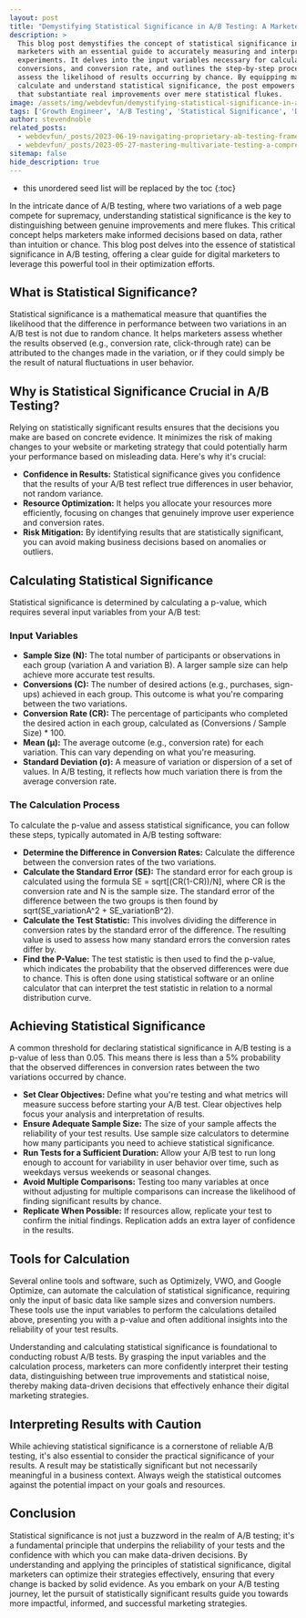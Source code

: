 ```yaml
---
layout: post
title: "Demystifying Statistical Significance in A/B Testing: A Marketer's Guide"
description: >
  This blog post demystifies the concept of statistical significance in A/B testing, providing digital
  marketers with an essential guide to accurately measuring and interpreting the results of their
  experiments. It delves into the input variables necessary for calculation, such as sample size,
  conversions, and conversion rate, and outlines the step-by-step process for determining the p-value to
  assess the likelihood of results occurring by chance. By equipping marketers with the knowledge to
  calculate and understand statistical significance, the post empowers them to make data-driven decisions
  that substantiate real improvements over mere statistical flukes.
image: /assets/img/webdevfun/demystifying-statistical-significance-in-ab-testing-a-marketers-guide.jpg
tags: ['Growth Engineer', 'A/B Testing', 'Statistical Significance', 'Data Analysis', 'Experimentation Strategy', 'Testing Hypotheses', 'P-value', 'Sample Size Calculation']
author: stevendnoble
related_posts:
  - webdevfun/_posts/2023-06-19-navigating-proprietary-ab-testing-frameworks-innovations-and-implications-for-marketers.md
  - webdevfun/_posts/2023-05-27-mastering-multivariate-testing-a-comprehensive-guide-for-digital-marketers.md
sitemap: false
hide_description: true
---
```


* this unordered seed list will be replaced by the toc
{:toc}

In the intricate dance of A/B testing, where two variations of a web page compete for supremacy, understanding statistical significance is the key to distinguishing between genuine improvements and mere flukes. This critical concept helps marketers make informed decisions based on data, rather than intuition or chance. This blog post delves into the essence of statistical significance in A/B testing, offering a clear guide for digital marketers to leverage this powerful tool in their optimization efforts.

## What is Statistical Significance?

Statistical significance is a mathematical measure that quantifies the likelihood that the difference in performance between two variations in an A/B test is not due to random chance. It helps marketers assess whether the results observed (e.g., conversion rate, click-through rate) can be attributed to the changes made in the variation, or if they could simply be the result of natural fluctuations in user behavior.

## Why is Statistical Significance Crucial in A/B Testing?

Relying on statistically significant results ensures that the decisions you make are based on concrete evidence. It minimizes the risk of making changes to your website or marketing strategy that could potentially harm your performance based on misleading data. Here's why it's crucial:

* **Confidence in Results:** Statistical significance gives you confidence that the results of your A/B test reflect true differences in user behavior, not random variance.
* **Resource Optimization:** It helps you allocate your resources more efficiently, focusing on changes that genuinely improve user experience and conversion rates.
* **Risk Mitigation:** By identifying results that are statistically significant, you can avoid making business decisions based on anomalies or outliers.

## Calculating Statistical Significance

Statistical significance is determined by calculating a p-value, which requires several input variables from your A/B test:

### Input Variables

* **Sample Size (N):** The total number of participants or observations in each group (variation A and variation B). A larger sample size can help achieve more accurate test results.
* **Conversions (C):** The number of desired actions (e.g., purchases, sign-ups) achieved in each group. This outcome is what you're comparing between the two variations.
* **Conversion Rate (CR):** The percentage of participants who completed the desired action in each group, calculated as (Conversions / Sample Size) * 100.
* **Mean (μ):** The average outcome (e.g., conversion rate) for each variation. This can vary depending on what you're measuring.
* **Standard Deviation (σ):** A measure of variation or dispersion of a set of values. In A/B testing, it reflects how much variation there is from the average conversion rate.

### The Calculation Process

To calculate the p-value and assess statistical significance, you can follow these steps, typically automated in A/B testing software:

* **Determine the Difference in Conversion Rates:** Calculate the difference between the conversion rates of the two variations.
* **Calculate the Standard Error (SE):** The standard error for each group is calculated using the formula SE = sqrt[(CR(1-CR))/N], where CR is the conversion rate and N is the sample size. The standard error of the difference between the two groups is then found by sqrt(SE_variationA^2 + SE_variationB^2).
* **Calculate the Test Statistic:** This involves dividing the difference in conversion rates by the standard error of the difference. The resulting value is used to assess how many standard errors the conversion rates differ by.
* **Find the P-Value:** The test statistic is then used to find the p-value, which indicates the probability that the observed differences were due to chance. This is often done using statistical software or an online calculator that can interpret the test statistic in relation to a normal distribution curve.

## Achieving Statistical Significance

A common threshold for declaring statistical significance in A/B testing is a p-value of less than 0.05. This means there is less than a 5% probability that the observed differences in conversion rates between the two variations occurred by chance.

* **Set Clear Objectives:** Define what you're testing and what metrics will measure success before starting your A/B test. Clear objectives help focus your analysis and interpretation of results.
* **Ensure Adequate Sample Size:** The size of your sample affects the reliability of your test results. Use sample size calculators to determine how many participants you need to achieve statistical significance.
* **Run Tests for a Sufficient Duration:** Allow your A/B test to run long enough to account for variability in user behavior over time, such as weekdays versus weekends or seasonal changes.
* **Avoid Multiple Comparisons:** Testing too many variables at once without adjusting for multiple comparisons can increase the likelihood of finding significant results by chance.
* **Replicate When Possible:** If resources allow, replicate your test to confirm the initial findings. Replication adds an extra layer of confidence in the results.

## Tools for Calculation

Several online tools and software, such as Optimizely, VWO, and Google Optimize, can automate the calculation of statistical significance, requiring only the input of basic data like sample sizes and conversion numbers. These tools use the input variables to perform the calculations detailed above, presenting you with a p-value and often additional insights into the reliability of your test results.

Understanding and calculating statistical significance is foundational to conducting robust A/B tests. By grasping the input variables and the calculation process, marketers can more confidently interpret their testing data, distinguishing between true improvements and statistical noise, thereby making data-driven decisions that effectively enhance their digital marketing strategies.

## Interpreting Results with Caution

While achieving statistical significance is a cornerstone of reliable A/B testing, it's also essential to consider the practical significance of your results. A result may be statistically significant but not necessarily meaningful in a business context. Always weigh the statistical outcomes against the potential impact on your goals and resources.

## Conclusion

Statistical significance is not just a buzzword in the realm of A/B testing; it's a fundamental principle that underpins the reliability of your tests and the confidence with which you can make data-driven decisions. By understanding and applying the principles of statistical significance, digital marketers can optimize their strategies effectively, ensuring that every change is backed by solid evidence. As you embark on your A/B testing journey, let the pursuit of statistically significant results guide you towards more impactful, informed, and successful marketing strategies.